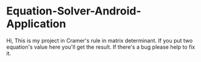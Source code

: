 # Equation-Solver-Android-Application
Hi, This is my project in Cramer's rule in matrix determinant. If you put two equation's value here you'll get the result. If there's a bug please help to fix it.
